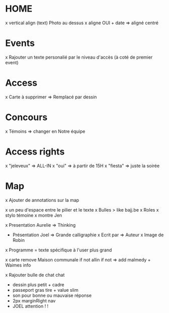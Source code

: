 # HOME
x vertical align (text) Photo au dessus
x aligne OUI + date => aligné centré

# Events
x Rajouter un texte personalié par le niveau d'accès (à coté de premier event)

# Access
x Carte à supprimer => Remplacé par dessin

# Concours
x Témoins => changer en Notre équipe

# Access rights
x "jeleveux" => ALL-IN
x "oui" => à partir de 15H
x "fiesta" => juste la soirée

# Map
x Ajouter de annotations sur la map


x un peu d'espace entre le pilier et le texte
x Bulles > like bajj.be
x Roles 
x  stylo témoine
x  montre Jen

x Presentation Aurelie => Thinking
- Présentation Joel => Grande calligraphie 
x Ecrit par => Auteur
x Image de Robin

x Programme = texte spécifique à l'user plus grand

x carte 
  remove Maison communale if not allin 
  if not => add malmedy + Waimes info

x Rajouter bulle de chat chat

- dessin plus petit + cadre
- passeport gras tire + value slim
- son pour bonne ou mauvaise réponse
- 2px marginRight nav
- JOEL attention ! !